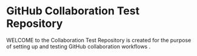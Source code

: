 # GitHub Collaboration Test Repository

WELCOME to the Collaboration Test Repository is created for the purpose of setting up and testing GitHub collaboration workflows .
